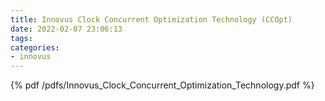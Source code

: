 ```yaml
---
title: Innovus Clock Concurrent Optimization Technology (CCOpt)
date: 2022-02-07 23:06:13
tags:
categories:
- innovus
---
```


{% pdf /pdfs/Innovus_Clock_Concurrent_Optimization_Technology.pdf %}
